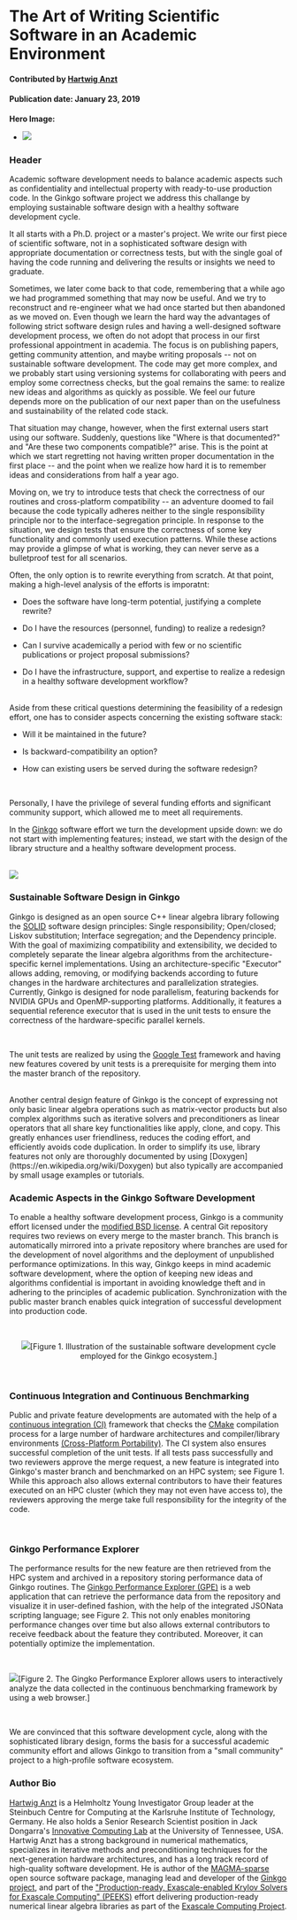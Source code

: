 # The Art of Writing Scientific Software in an Academic Environment    

#### Contributed by [Hartwig Anzt](https://github.com/hartwiganzt)

#### Publication date: January 23, 2019

**Hero Image:**
- <img src="https://github.com/betterscientificsoftware/images/raw/master/Blog_0119_GinkgoWorkingTeam.jpeg"/>

### Header
Academic software development needs to balance academic aspects such as confidentiality and intellectual property with ready-to-use production code. In the Ginkgo software project we address this challange by employing sustainable software design with a healthy software development cycle.
<br>

It all starts with a Ph.D. project or a master's project. We write our first piece of scientific software, not in a sophisticated software design with appropriate documentation or correctness tests, but with the single goal of having the code running and delivering the results or insights we need to graduate. 
<br>

Sometimes, we later come back to that code, remembering that a while ago we had programmed something that may now be useful. And we try to reconstruct and re-engineer what we had once started but then abandoned as we moved on. Even though we learn the hard way the advantages of following strict software design rules and having a well-designed software development process, we often do not adopt that process in our first professional appointment in academia. The focus is on publishing papers, getting community attention, and maybe writing proposals --  not on sustainable software development. The code may get more complex, and we probably start using versioning systems for collaborating with peers and employ some correctness checks, but the goal remains the same: to realize new ideas and algorithms as quickly as possible. We feel our future depends more on the publication of our next paper than on the usefulness and sustainability of the related code stack. 
<br>

That situation may change, however, when the first external users start using our software. Suddenly, questions like "Where is that documented?" and "Are these two components compatible?" arise. This is the point at which we start regretting not having written proper documentation in the first place -- and the point when we realize how hard it is to remember ideas and considerations from half a year ago. 
<br>

Moving on, we try to introduce tests that check the correctness of our routines and cross-platform compatibility -- an adventure doomed to fail because the code typically  adheres neither to the single responsibility principle nor to the interface-segregation principle. In response to the situation, we design tests that ensure the correctness of some key functionality and commonly used execution patterns. While these actions may provide a glimpse of what is working, they can never serve as a bulletproof test for all scenarios. 
<br>

Often, the only option is to rewrite everything from scratch. At that point, making a high-level analysis of the efforts is imporatnt:

* Does the software have long-term potential, justifying a complete rewrite?

* Do I have the resources (personnel, funding) to realize a redesign?

* Can I survive academically a period with few or no scientific publications or project proposal submissions?

* Do I have the infrastructure, support, and expertise to realize a redesign in a healthy software development workflow?

<br>
Aside from these critical questions determining the feasibility of a redesign effort, one has to consider aspects concerning the existing software stack: 

* Will it be maintained in the future? 

* Is backward-compatibility an option? 

* How can existing users be served during the software redesign?


<br>


Personally, I have the privilege of several funding efforts and significant community support, which allowed me to meet all requirements.
<br>

In the [Ginkgo](https://ginkgo-project.github.io/) software effort we turn the development upside down: we do not start with implementing features; instead, we start with the design of the library structure and a healthy software development process.

<br>

<!--- Image to illustrate the Software Development Cycle --->
<img src='https://github.com/betterscientificsoftware/images/raw/master/Blog_0119_GinkgoLogo.png' class='logo'/>


### Sustainable Software Design in Ginkgo

Ginkgo is designed as an open source C++ linear algebra library following the [SOLID](https://en.wikipedia.org/wiki/SOLID) software design principles:  Single
responsibility; Open/closed; Liskov substitution; Interface segregation; and the Dependency principle. 
<br>
With the goal of maximizing compatibility and extensibility, we decided to completely separate the linear algebra algorithms from the architecture-specific kernel implementations. Using an architecture-specific "Executor" allows adding, removing,
or modifying backends according to future changes in the hardware architectures and parallelization strategies. Currently, Ginkgo is designed for node parallelism, featuring backends for NVIDIA GPUs and OpenMP-supporting platforms. Additionally, it features
a sequential reference executor that is used in the unit tests to ensure the correctness of the hardware-specific parallel kernels. 

<br>

The unit tests are realized by using the [Google Test](https://github.com/abseil/googletest) framework and having new features covered by unit tests is a prerequisite
for merging them into the master branch of the repository. 

<br>
Another central design feature of Ginkgo is the concept of expressing not only basic linear algebra operations such as matrix-vector products but also complex algorithms such as iterative solvers and
preconditioners as linear operators that all share key functionalities like apply, clone, and copy. This greatly enhances user friendliness, reduces the coding effort, and efficiently avoids code duplication. In order to simplify its use, library features  not
only are thoroughly documented by using [Doxygen](https://en.wikipedia.org/wiki/Doxygen) but also  typically are accompanied by small usage examples or tutorials.

### Academic Aspects in the Ginkgo Software Development

To enable a healthy software development
process, Ginkgo is a community effort licensed under the [modified BSD license](https://en.wikipedia.org/wiki/BSD_licenses). A central Git repository requires two reviews on every merge to the master branch. This branch is automatically mirrored into a private repository where branches are used for
the development of novel algorithms and the deployment of unpublished performance optimizations. In this way, Ginkgo keeps in mind academic software development, where the option of keeping new ideas and algorithms confidential is important in avoiding knowledge
theft and in adhering to the principles of academic publication. Synchronization with the public master branch enables quick integration of successful development into production code.
 
<br>
<p align="center">
<!--- Image to illustrate the Software Development Cycle --->
<img src='https://github.com/betterscientificsoftware/images/raw/master/Blog_0119_GinkgoSoftwareEcosystem.png' />[Figure 1. Illustration of the sustainable software development cycle employed for the Ginkgo ecosystem.]
</p>
<br>

### Continuous Integration and Continuous Benchmarking

Public and private feature developments
are automated with the help of a [continuous integration (CI)](https://en.wikipedia.org/wiki/Continuous_integration) framework that checks the [CMake](https://cmake.org/) compilation process for a large number of hardware architectures and compiler/library environments [(Cross-Platform Portability)](https://en.wikipedia.org/wiki/Software_portability). The CI system also ensures
successful completion of the unit tests. If all tests pass successfully and two reviewers approve the merge request, a new feature is integrated into Ginkgo's master branch and benchmarked on an HPC system; see Figure 1. 
While this approach also allows external contributors to have their features executed on an HPC cluster (which they may not even have access to), 
the reviewers approving the merge take full responsibility for the integrity of the code. 

<br>

### Ginkgo Performance Explorer

The performance results for the new feature are then retrieved from the HPC system
and archived in a repository storing performance data of Ginkgo routines. The [Ginkgo Performance Explorer (GPE)](https://ginkgo-project.github.io/gpe/) is a web application that can retrieve the performance data from the repository and visualize it in user-defined fashion, with the help of the
integrated JSONata scripting language; see Figure 2. 
This not only enables monitoring performance changes over time but also allows external contributors to receive feedback about the feature they contributed. Moreover, it can potentially optimize the implementation. 


<br>

<!--- Image to illustrate the Software Development Cycle --->
<img src='https://github.com/betterscientificsoftware/images/raw/master/Blog_0119_GinkgoGPE.png'/>[Figure 2. The Gingko Performance Explorer allows users to interactively analyze the data collected in the continuous benchmarking framework by using a web browser.]

<br>

We are convinced that this software development cycle, along with the sophisticated library design, forms the basis for a successful academic community effort and allows Ginkgo to transition from a "small community" project to a high-profile software ecosystem.


### Author Bio
[Hartwig Anzt](https://github.com/hartwiganzt) is a Helmholtz Young Investigator Group leader at the Steinbuch Centre for Computing at the Karlsruhe Institute of Technology, Germany. He also holds a Senior Research Scientist position in Jack Dongarra's [Innovative Computing Lab](http://www.icl.utk.edu/) at the University of Tennessee, USA. Hartwig Anzt has a strong background in numerical mathematics, specializes in iterative methods and preconditioning techniques for the next-generation hardware architectures, and has a long track record of high-quality software development. He is author of the [MAGMA-sparse](http://icl.cs.utk.edu/magma/) open source software package, managing lead and developer of the [Ginkgo project](https://ginkgo-project.github.io/), and part of the ["Production-ready, Exascale-enabled Krylov Solvers for Exascale Computing" (PEEKS)](http://icl.utk.edu/peeks/) effort delivering production-ready numerical linear algebra libraries as part of the [Exascale Computing Project](https://www.exascaleproject.org/). 

<!---
Publish: preview
RSS update: 2019-01-23
Categories: reliability
Topics: testing
Tags: bssw-blog-article
Level: 2
Prerequisites: default
Aggregate: none
--->
